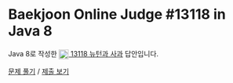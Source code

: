 # Baekjoon Online Judge #13118 in Java 8
Java 8로 작성한 [<img src="https://static.solved.ac/tier_small/2.svg" height="20" align="center">
13118 뉴턴과 사과](https://www.acmicpc.net/problem/13118) 답안입니다.

[문제 풀기](https://www.acmicpc.net/problem/13118) /
[제출 보기](https://www.acmicpc.net/source/88111765)
